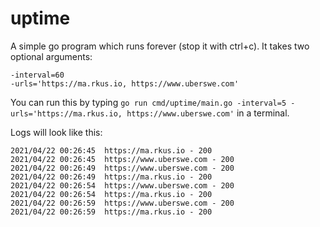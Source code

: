 # uptime

A simple go program which runs forever (stop it with ctrl+c). It takes two optional arguments:

```
-interval=60
-urls='https://ma.rkus.io, https://www.uberswe.com'
```

You can run this by typing `go run cmd/uptime/main.go -interval=5 -urls='https://ma.rkus.io, https://www.uberswe.com'` in a terminal.

Logs will look like this:

```
2021/04/22 00:26:45  https://ma.rkus.io - 200
2021/04/22 00:26:45  https://www.uberswe.com - 200
2021/04/22 00:26:49  https://www.uberswe.com - 200
2021/04/22 00:26:49  https://ma.rkus.io - 200
2021/04/22 00:26:54  https://www.uberswe.com - 200
2021/04/22 00:26:54  https://ma.rkus.io - 200
2021/04/22 00:26:59  https://www.uberswe.com - 200
2021/04/22 00:26:59  https://ma.rkus.io - 200
```